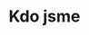 ---
templateKey: team-page
title: Kdo jsme
members:
  - name: Zdeněk Kundera
    image: /img/zdenda.jpg
    sports:
      - cyklistika
      - běžky
      - tenis
      - badminton
      - fotbal
    favorits:
      - name: Ole Einar Bjørndalen
        url: https://cs.wikipedia.org/wiki/Ole_Einar_Bj%C3%B8rndalen
      - name: Hicham El Guerrouj
        url: https://cs.wikipedia.org/wiki/Hicham_El_Guerrouj
      - name: David Lekuta Rudisha
        url: https://cs.wikipedia.org/wiki/David_Lekuta_Rudisha
    description: >
      Běhá zhruba od roku 2007, od doby, kdy přestal hrát fotbal. Od roku 2011
      člen <a href="http://mslavia.cz/">AC Moravské Slavie Brno</a>. Soupeři ho
      díky jeho výšce s oblibou nechávají tahat tempo, protože za ním je
      absolutní bezvětří. V současnosti koketuje s myšlenkou vyzkoušet duatlon,
      případně triatlon. Na plaveckou část triatlonu by ovšem potřeboval
      rukávky.
  - name: Martin Macholán
    image: /img/martin.jpg
    sports:
      - cyklistika
      - plavání
      - otužování
      - posilovna
      - fotbal
    favorits:
      - name: Emil Zátopek
        url: https://cs.wikipedia.org/wiki/Emil_Z%C3%A1topek
      - name: Craig Alexander
        url: https://en.wikipedia.org/wiki/Craig_Alexander_(triathlete)
      - name: Tony Martin
        url: https://cs.wikipedia.org/wiki/Tony_Martin_(cyklista)
      - name: Michael Phelps
        url: https://cs.wikipedia.org/wiki/Michael_Phelps
    description: >-
      Běhu se začal věnovat cca před pěti lety a to na nátlak dlouholetého
      fotbalového parťáka a kamaráda – Zdeňka Kundery jednoho večera u oroseného
      pivečka v jedné nejmenované bítešské hospůdce. Jednoho dne se zkusil
      posadit na kolo a nespadl z něj. Potom si řekl, že by mohl zkusit
      přeplavat rybník a ku svému překvapení se neutopil. Na základě těchto
      úspěchů se začal věnovat triatlonu a nyní je členem triatlonového oddílu
      <a href="http://www.spartaktrebic.cz/">Spartaku Třebíč</a>, za který sbírá
      vavříny na poli cti a slávy.
  - name: Ondřej Plechatý
    image: /img/ondra.jpg
    sports:
      - fotbal
      - kolo
      - hokej
      - práce na baráčku
    favorits:
      - name: Emil Zátopek
        url: https://cs.wikipedia.org/wiki/Emil_Z%C3%A1topek
      - name: Haile Gebrselassie
        url: https://cs.wikipedia.org/wiki/Haile_Gebrselassie
      - name: Paula Radcliffe
        url: https://cs.wikipedia.org/wiki/Paula_Radcliffov%C3%A1
    description: >
      K běhání ho cca v roce 2009 přivedl velký kamarád, parťák,
      spoluorganizátor PoHodové devítky Zdeněk Kundera a probudil v něm doposud
      nepoznanou vášeň v tento nejpřirozenější sport. Kromě běhání se aktivně
      věnuje fotbalu, hraje za místní <a href="http://fcvelkabites.com/tym/muzi-b/">bítešskou Benficu</a>,
      zároveň je velkým fanouškem brněnské Komety. Kamarádi ho občas
      přirovnávají k naftovému motoru – pomalý rozjezd, drtivý finiš.
---